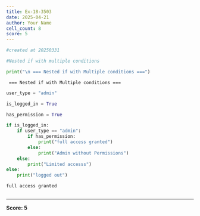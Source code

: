 ```yaml
---
title: Ex-18-3503
date: 2025-04-21
author: Your Name
cell_count: 8
score: 5
---
```


```python
#created at 20250331
```


```python
#Nested if with multiple conditions
```


```python
print("\n === Nested if with Multiple conditions ===")
```

    
     === Nested if with Multiple conditions ===



```python
user_type = "admin"
```


```python
is_logged_in = True
```


```python
has_permission = True
```


```python
if is_logged_in:
    if user_type == "admin":
        if has_permission:
            print("full access granted")
        else:
            print("Admin without Permissions")
    else:
        print("Limited accesss")
else:
    print("logged out")
```

    full access granted



```python

```


---
**Score: 5**